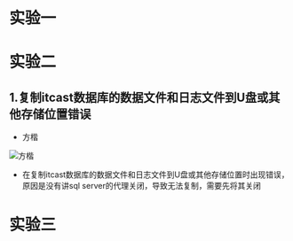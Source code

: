# 实验一


# 实验二
## 1.复制itcast数据库的数据文件和日志文件到U盘或其他存储位置错误
- 方楷

![方楷](https://github.com/kaifeifk/Error/blob/master/images/avatar.png)

- 在复制itcast数据库的数据文件和日志文件到U盘或其他存储位置时出现错误，原因是没有讲sql server的代理关闭，导致无法复制，需要先将其关闭



# 实验三
